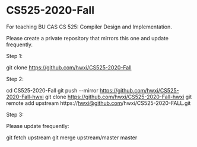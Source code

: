 # CS525-2020-Fall
For teaching BU CAS CS 525: Compiler Design and Implementation.

Please create a private repository that mirrors this one and update
frequently.

Step 1:

git clone https://github.com/hwxi/CS525-2020-Fall

Step 2:

cd CS525-2020-Fall
git push --mirror https://github.com/hwxi/CS525-2020-Fall-hwxi
git clone https://github.com/hwxi/CS525-2020-Fall-hwxi
git remote add upstream https://hwxi@github.com/hwxi/CS525-2020-FALL.git

Step 3:

Please update frequently:

git fetch upstream
git merge upstream/master master
